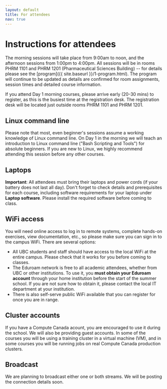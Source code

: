 ```yaml
---
layout: default
title: For attendees
nav: true
---
```


# Instructions for attendees

The morning sessions will take place from 9:00am to noon, and the afternoon sessions from 1:00pm to
4:00pm. All sessions will be in rooms PHRM 1101 and PHRM 1201 (Pharmaceutical Sciences Building)
-- for details please see the [program]({{ site.baseurl }}/1-program.html). The program will continue to
be updated as details are confirmed for room assignments, session times and detailed course information.

If you attend Day 1 morning courses, please arrive early (20-30 mins) to register, as this is the busiest
time at the registration desk. The registration desk will be located just outside rooms PHRM 1101 and
PHRM 1201.

## Linux command line

Please note that most, even beginner's sessions assume a working knowledge of Linux command line. On Day
1 in the morning we will teach an introduction to Linux command line ("Bash Scripting and Tools") for
absolute beginners. If you are new to Linux, we highly recommend attending this session before any other
courses.

## Laptops

**Important**: All attendees must bring their laptops and power cords (if your battery does not last all
day). Don't forget to check details and prerequisites for each course, including software requirements
for your laptop under **Laptop software**. Please install the required software before coming to class.

## WiFi access

You will need online access to log in to remote systems, complete hands-on exercises, view documentation,
etc., so please make sure you can sign in to the campus WiFi. There are several options:

- All UBC students and staff should have access to the local WiFi at the entire campus. Please check that
  it works for you before coming to classes.
- The Eduroam network is free to all academic attendees, whether from UBC or other institutions. To use
  it, you **must obtain your Eduroam account** through your home institution before the start of the
  summer school. If you are not sure how to obtain it, please contact the local IT department at your
  institution.
- There is also self-serve public WiFi available that you can register for once you are in range.

## Cluster accounts

If you have a Compute Canada acount, you are encouraged to use it during the school. We will also be
providing guest accounts. In some of the courses you will be using a training cluster in a virtual
machine (VM), and in some courses you will be running jobs on real Compute Canada production clusters.

## Broadcast

We are planning to broadcast either one or both streams. We will be posting the connection details soon.
